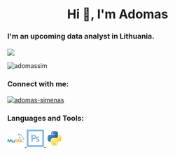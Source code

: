<h1 align="center">Hi 👋, I'm Adomas</h1>
<h3 >I'm an upcoming data analyst in Lithuania.</h3>
<img align="center" src="https://media.giphy.com/media/3ornk57KwDXf81rjWM/giphy.gif">
<p align="left"> <img src="https://komarev.com/ghpvc/?username=adomassim&label=Profile%20views&color=0e75b6&style=flat" alt="adomassim" /> </p>

<h3 align="left">Connect with me:</h3>
<p align="left">
<a href="https://linkedin.com/in/adomas-simenas" target="blank"><img align="center" src="https://raw.githubusercontent.com/rahuldkjain/github-profile-readme-generator/master/src/images/icons/Social/linked-in-alt.svg" alt="adomas-simenas" height="30" width="40" /></a>
</p>

<h3 align="left">Languages and Tools:</h3>
<p align="left"> <a href="https://www.mysql.com/" target="_blank" rel="noreferrer"> <img src="https://raw.githubusercontent.com/devicons/devicon/master/icons/mysql/mysql-original-wordmark.svg" alt="mysql" width="40" height="40"/> </a> <a href="https://www.photoshop.com/en" target="_blank" rel="noreferrer"> <img src="https://raw.githubusercontent.com/devicons/devicon/master/icons/photoshop/photoshop-line.svg" alt="photoshop" width="40" height="40"/> </a> <a href="https://www.python.org" target="_blank" rel="noreferrer"> <img src="https://raw.githubusercontent.com/devicons/devicon/master/icons/python/python-original.svg" alt="python" width="40" height="40"/> </a> </p>
